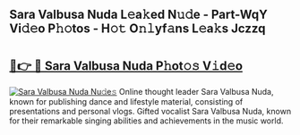 ## Sara Valbusa Nuda L𝚎a𝚔ed N𝚞𝚍e - Part-WqY Vi𝚍𝚎o P𝚑𝚘tos - H𝚘𝚝 O𝚗𝚕yf𝚊ns L𝚎a𝚔s Jczzq

# <h2><a href="http://kf5nby.oniu.top/?m=Sara+Valbusa+Nuda">🔗👉 🔴 Sara Valbusa Nuda P𝚑ot𝚘𝚜 V𝚒d𝚎o</a></h2>

[![Sara Valbusa Nuda Nu𝚍e𝚜](https://i.imgur.com/0qMVB7G.gif)](http://kf5nby.oniu.top/?m=Sara+Valbusa+Nuda)
Online thought leader Sara Valbusa Nuda, known for publishing dance and lifestyle material, consisting of presentations and personal vlogs. Gifted vocalist Sara Valbusa Nuda, known for their remarkable singing abilities and achievements in the music world.  
